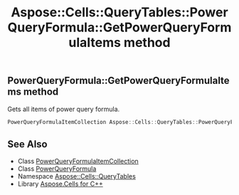 ﻿---
title: Aspose::Cells::QueryTables::PowerQueryFormula::GetPowerQueryFormulaItems method
linktitle: GetPowerQueryFormulaItems
second_title: Aspose.Cells for C++ API Reference
description: 'Aspose::Cells::QueryTables::PowerQueryFormula::GetPowerQueryFormulaItems method. Gets all items of power query formula in C++.'
type: docs
weight: 1100
url: /cpp/aspose.cells.querytables/powerqueryformula/getpowerqueryformulaitems/
---
## PowerQueryFormula::GetPowerQueryFormulaItems method


Gets all items of power query formula.

```cpp
PowerQueryFormulaItemCollection Aspose::Cells::QueryTables::PowerQueryFormula::GetPowerQueryFormulaItems()
```

## See Also

* Class [PowerQueryFormulaItemCollection](../../powerqueryformulaitemcollection/)
* Class [PowerQueryFormula](../)
* Namespace [Aspose::Cells::QueryTables](../../)
* Library [Aspose.Cells for C++](../../../)
